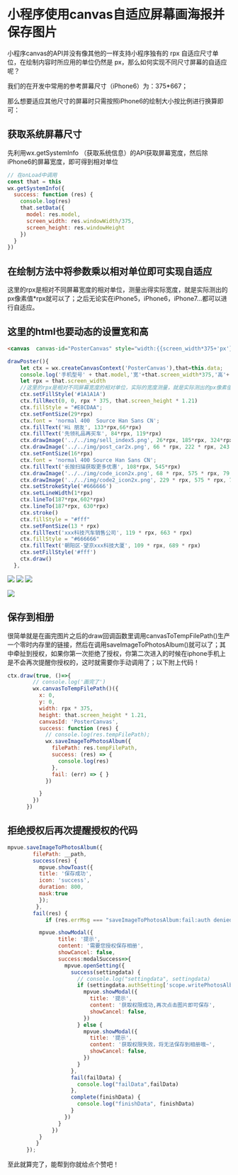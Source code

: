 # 小程序使用canvas自适应屏幕画海报并保存图片
小程序canvas的API并没有像其他的一样支持小程序独有的 rpx 自适应尺寸单位，在绘制内容时所应用的单位仍然是 px，那么如何实现不同尺寸屏幕的自适应呢？

我们的在开发中常用的参考屏幕尺寸（iPhone6）为：375*667；

那么想要适应其他尺寸的屏幕时只需按照iPhone6的绘制大小按比例进行换算即可：
## 获取系统屏幕尺寸
先利用wx.getSystemInfo （获取系统信息）的API获取屏幕宽度，然后除iPhone6的屏幕宽度，即可得到相对单位
```javascript
// 在onLoad中调用
const that = this
wx.getSystemInfo({
  success: function (res) {
    console.log(res)
    that.setData({
      model: res.model,
      screen_width: res.windowWidth/375,
      screen_height: res.windowHeight
    })
  }
})
```
## 在绘制方法中将参数乘以相对单位即可实现自适应
这里的rpx是相对不同屏幕宽度的相对单位，测量出得实际宽度，就是实际测出的px像素值*rpx就可以了；之后无论实在iPhone5，iPhone6，iPhone7...都可以进行自适应。
## 这里的html也要动态的设置宽和高
```html
<canvas  canvas-id="PosterCanvas" style="width:{{screen_width*375+'px'}}; height:{{screen_height*1.21+'px'}}"></canvas>
```
```javascript
drawPoster(){
    let ctx = wx.createCanvasContext('PosterCanvas'),that=this.data;
    console.log('手机型号' + that.model,'宽'+that.screen_width*375,'高'+ that.screen_height)
    let rpx = that.screen_width
    //这里的rpx是相对不同屏幕宽度的相对单位，实际的宽度测量，就是实际测出的px像素值*rpx就可以了；之后无论实在iPhone5，iPhone6，iPhone7...都可以进行自适应。
    ctx.setFillStyle('#1A1A1A')
    ctx.fillRect(0, 0, rpx * 375, that.screen_height * 1.21)
    ctx.fillStyle = "#E8CDAA";
    ctx.setFontSize(29*rpx)
    ctx.font = 'normal 400  Source Han Sans CN';
    ctx.fillText('Hi 朋友', 133*rpx,66*rpx)
    ctx.fillText('先领礼品再买车', 84*rpx, 119*rpx)
    ctx.drawImage('../../img/sell_index5.png', 26*rpx, 185*rpx, 324*rpx, 314*rpx)
    ctx.drawImage('../../img/post_car2x.png', 66 * rpx, 222 * rpx, 243 * rpx, 145 * rpx)
    ctx.setFontSize(16*rpx)
    ctx.font = 'normal 400 Source Han Sans CN';
    ctx.fillText('长按扫描获取更多优惠', 108*rpx, 545*rpx)
    ctx.drawImage('../../img/code_icon2x.png', 68 * rpx, 575 * rpx, 79 * rpx, 79 * rpx)
    ctx.drawImage('../../img/code2_icon2x.png', 229 * rpx, 575 * rpx, 79 * rpx, 79 * rpx)
    ctx.setStrokeStyle('#666666')
    ctx.setLineWidth(1*rpx)
    ctx.lineTo(187*rpx,602*rpx)
    ctx.lineTo(187*rpx, 630*rpx)
    ctx.stroke()
    ctx.fillStyle = "#fff"
    ctx.setFontSize(13 * rpx)
    ctx.fillText('xxx科技汽车销售公司', 119 * rpx, 663 * rpx)
    ctx.fillStyle = "#666666"
    ctx.fillText('朝阳区·望京xxx科技大厦', 109 * rpx, 689 * rpx)
    ctx.setFillStyle('#fff')
    ctx.draw()
  },
```

![](https://user-gold-cdn.xitu.io/2019/7/23/16c1e869b02dee5f?w=740&h=676&f=png&s=112119)
![](https://user-gold-cdn.xitu.io/2019/7/23/16c1e85e17175ac2?w=531&h=141&f=png&s=15892)
![](https://user-gold-cdn.xitu.io/2019/7/23/16c1e859b4a1f083?w=490&h=212&f=png&s=19953)

![](https://user-gold-cdn.xitu.io/2019/7/23/16c1e86170a87a04?w=482&h=157&f=png&s=16923)

## 保存到相册
很简单就是在画完图片之后的draw回调函数里调用canvasToTempFilePath()生产一个零时内存里的链接，然后在调用saveImageToPhotosAlbum()就可以了；其中牵扯到授权，如果你第一次拒绝了授权，你第二次进入的时候在iphone手机上是不会再次提醒你授权的，这时就需要你手动调用了；以下附上代码！
```javascript
ctx.draw(true, ()=>{
        // console.log('画完了')
        wx.canvasToTempFilePath()({
          x: 0,
          y: 0,
          width: rpx * 375,
          height: that.screen_height * 1.21,
          canvasId: 'PosterCanvas',
          success: function (res) {
            // console.log(res.tempFilePath);
            wx.saveImageToPhotosAlbum({
              filePath: res.tempFilePath,
              success: (res) => {
                console.log(res)
              },
              fail: (err) => { }
            })

          }
        }) 
      })
```
## 拒绝授权后再次提醒授权的代码
```javascript
mpvue.saveImageToPhotosAlbum({
        filePath: __path,
        success(res) {
          mpvue.showToast({
          title: '保存成功',
          icon: 'success',
          duration: 800,
          mask:true
          });
         },
        fail(res) {
            if (res.errMsg === "saveImageToPhotosAlbum:fail:auth denied" || res.errMsg === "saveImageToPhotosAlbum:fail auth deny" || res.errMsg === "saveImageToPhotosAlbum:fail authorize no response") {

          mpvue.showModal({
                title: '提示',
                content: '需要您授权保存相册',
                showCancel: false,
                success:modalSuccess=>{
                  mpvue.openSetting({
                    success(settingdata) {
                      // console.log("settingdata", settingdata)
                      if (settingdata.authSetting['scope.writePhotosAlbum']) {
                        mpvue.showModal({
                          title: '提示',
                          content: '获取权限成功,再次点击图片即可保存',
                          showCancel: false,
                        })
                      } else {
                        mpvue.showModal({
                          title: '提示',
                          content: '获取权限失败，将无法保存到相册哦~',
                          showCancel: false,
                        })
                      }
                    },
                    fail(failData) {
                      console.log("failData",failData)
                    },
                    complete(finishData) {
                      console.log("finishData", finishData)
                    }
                  })
                }
              })
          }
         }
      });

```
至此就算完了，能帮到你就给点个赞吧！